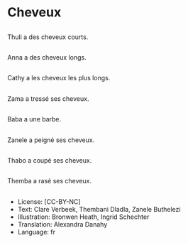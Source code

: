 # Cheveux

##
Thuli a des cheveux courts.

##
Anna a des cheveux longs.

##
Cathy a les cheveux les plus longs.

##
Zama a tressé ses cheveux.

##
Baba a une barbe.

##
Zanele a peigné ses cheveux.

##
Thabo a coupé ses cheveux.

##
Themba a rasé ses cheveux.

##
* License: [CC-BY-NC]
* Text: Clare Verbeek, Thembani Dladla, Zanele Buthelezi
* Illustration: Bronwen Heath, Ingrid Schechter
* Translation: Alexandra Danahy
* Language: fr
